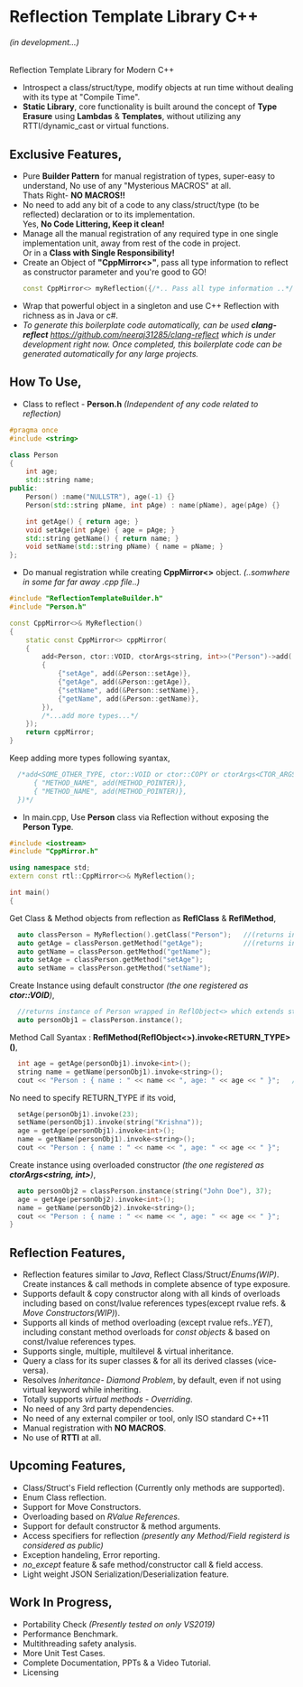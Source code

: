 # Reflection Template Library C++
###### (in development...)
Reflection Template Library for Modern C++
- Introspect a class/struct/type, modify objects at run time without dealing with its type at "Compile Time".
- **Static Library**, core functionality is built around the concept of **Type Erasure** using **Lambdas** & **Templates**, without utilizing any RTTI/dynamic_cast or virtual functions.
## Exclusive Features,
- Pure **Builder Pattern** for manual registration of types, super-easy to understand, No use of any "Mysterious MACROS" at all.</br>Thats Right- **NO MACROS!!**
- No need to add any bit of a code to any class/struct/type (to be reflected) declaration or to its implementation.</br>Yes, **No Code Littering, Keep it clean!**
- Manage all the manual registration of any required type in one single implementation unit, away from rest of the code in project.</br>Or in a **Class with Single Responsibility!**
- Create an Object of **"CppMirror<>"**, pass all type information to reflect as constructor parameter and you're good to GO!
  ```c++
  const CppMirror<> myReflection({/*.. Pass all type information ..*/});
  ```
- Wrap that powerful object in a singleton and use C++ Reflection with richness as in Java or c#.
- *To generate this boilerplate code automatically, can be used **clang-reflect**
  https://github.com/neeraj31285/clang-reflect
  which is under development right now. Once completed, this boilerplate code can be generated automatically for any large projects.*

## How To Use,
- Class to reflect - **Person.h** *(Independent of any code related to reflection)*
```c++
#pragma once
#include <string>

class Person
{
    int age;
    std::string name;
public:
    Person() :name("NULLSTR"), age(-1) {}
    Person(std::string pName, int pAge) : name(pName), age(pAge) {}

    int getAge() { return age; }
    void setAge(int pAge) { age = pAge; }
    std::string getName() { return name; }
    void setName(std::string pName) { name = pName; }
};
```
- Do manual registration while creating **CppMirror<>** object.   *(..somwhere in some far far away .cpp file..)*
```c++
#include "ReflectionTemplateBuilder.h"
#include "Person.h"

const CppMirror<>& MyReflection() 
{
    static const CppMirror<> cppMirror(
    {
        add<Person, ctor::VOID, ctorArgs<string, int>>("Person")->add(
        {
            {"setAge", add(&Person::setAge)},
            {"getAge", add(&Person::getAge)},
            {"setName", add(&Person::setName)},
            {"getName", add(&Person::getName)},
        }),
        /*...add more types...*/
    });
    return cppMirror;
}
```
Keep adding more types following syantax,
```c++
  /*add<SOME_OTHER_TYPE, ctor::VOID or ctor::COPY or ctorArgs<CTOR_ARGS>, ctorArgs<OTHER_CTOR_OVERLOAD>...>("TYPE_NAME")->add({
      { "METHOD_NAME", add(METHOD_POINTER)},
      { "METHOD_NAME", add(METHOD_POINTER)},
  })*/
```
- In main.cpp, Use **Person** class via Reflection without exposing the **Person Type**.
```c++
#include <iostream>
#include "CppMirror.h"

using namespace std;
extern const rtl::CppMirror<>& MyReflection();

int main()
{
```
Get Class & Method objects from reflection as **ReflClass** & **ReflMethod**,
```c++
  auto classPerson = MyReflection().getClass("Person");   //(returns instance of ReflClass)
  auto getAge = classPerson.getMethod("getAge");          //(returns instance of ReflMethod)
  auto getName = classPerson.getMethod("getName");
  auto setAge = classPerson.getMethod("setAge");
  auto setName = classPerson.getMethod("setName");
```
Create Instance using default constructor *(the one registered as **ctor::VOID**)*,
```c++
  //returns instance of Person wrapped in ReflObject<> which extends std::unique_ptr<>
  auto personObj1 = classPerson.instance();
```
Method Call Syantax : **ReflMethod(ReflObject<>).invoke<RETURN_TYPE>()**,
```c++
  int age = getAge(personObj1).invoke<int>();
  string name = getName(personObj1).invoke<string>();
  cout << "Person : { name : " << name << ", age: " << age << " }";   //Outs- Person : { name : NULLSTR, age: -1 }
```
No need to specify RETURN_TYPE if its void,
```c++
  setAge(personObj1).invoke(23);
  setName(personObj1).invoke(string("Krishna"));
  age = getAge(personObj1).invoke<int>();
  name = getName(personObj1).invoke<string>();
  cout << "Person : { name : " << name << ", age: " << age << " }";     //Outs- Person : { name : Krishna, age: 23 }
```
Create instance using overloaded constructor *(the one registered as **ctorArgs<string, int>**)*,
```c++
  auto personObj2 = classPerson.instance(string("John Doe"), 37);
  age = getAge(personObj2).invoke<int>();
  name = getName(personObj2).invoke<string>();
  cout << "Person : { name : " << name << ", age: " << age << " }";     //Outs- Person : { name : John Doe, age: 37 }
}
```
## Reflection Features,
- Reflection features similar to *Java*, Reflect Class/Struct/*Enums(WIP)*. Create instances & call methods in complete absence of type exposure.
- Supports default & copy constructor along with all kinds of overloads including based on const/lvalue references types(except rvalue refs. & *Move Constructors(WIP)*).
- Supports all kinds of method overloading (except rvalue refs..*YET*), including constant method overloads for *const objects* & based on const/lvalue references types.
- Supports single, multiple, multilevel & virtual inheritance.
- Query a class for its super classes & for all its derived classes (vice-versa).
- Resolves *Inheritance- Diamond Problem*, by default, even if not using virtual keyword while inheriting.
- Totally supports *virtual methods - Overriding*.
- No need of any 3rd party dependencies.
- No need of any external compiler or tool, only ISO standard C++11
- Manual registration with **NO MACROS**.
- No use of **RTTI** at all.
## Upcoming Features,
- Class/Struct's Field reflection (Currently only methods are supported).
- Enum Class reflection.
- Support for Move Constructors.
- Overloading based on *RValue References*.
- Support for default constructor & method arguments.
- Access specifiers for reflection *(presently any Method/Field registerd is considered as public)*
- Exception handeling, Error reporting.
- *no_except* feature & safe method/constructor call & field access.
- Light weight JSON Serialization/Deserialization feature.
## Work In Progress,
- Portability Check *(Presently tested on only VS2019)*
- Performance Benchmark.
- Multithreading safety analysis.
- More Unit Test Cases.
- Complete Documentation, PPTs & a Video Tutorial.
- Licensing
